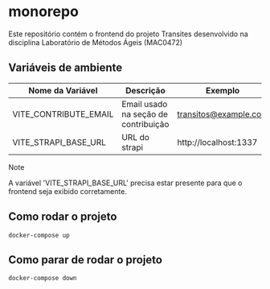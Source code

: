 # monorepo

Este repositório contém o frontend do projeto Transites desenvolvido na disciplina Laboratório de Métodos Ágeis (MAC0472)

## Variáveis de ambiente

| Nome da Variável      | Descrição | Exemplo |
| --------------------- | --------- | ------- |
| VITE_CONTRIBUTE_EMAIL | Email usado na seção de contribuição | transitos@example.com |
| VITE_STRAPI_BASE_URL  | URL do strapi | http://localhost:1337 |

> [!NOTE]  
> A variável 'VITE_STRAPI_BASE_URL' precisa estar presente para que o frontend
seja exibido corretamente.

## Como rodar o projeto

```
docker-compose up
```

## Como parar de rodar o projeto

```
docker-compose down
```
